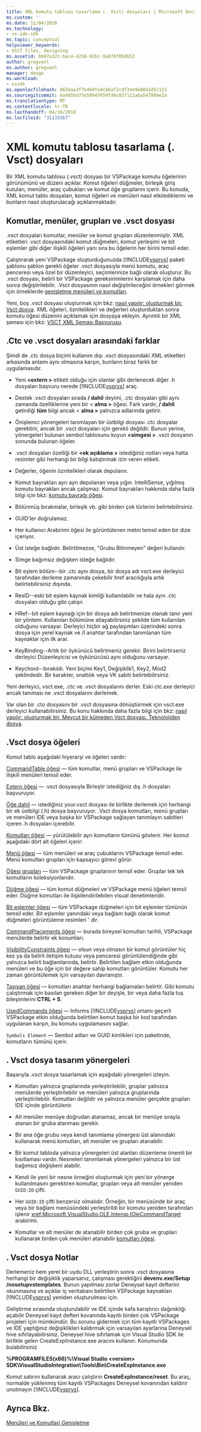 ```yaml
---
title: XML komutu tablosu tasarlama (. Vsct) dosyaları | Microsoft Docs
ms.custom: ''
ms.date: 11/04/2016
ms.technology:
- vs-ide-sdk
ms.topic: conceptual
helpviewer_keywords:
- VSCT files, designing
ms.assetid: bb87a322-bac4-4258-92bc-9a876f05d653
author: gregvanl
ms.author: gregvanl
manager: douge
ms.workload:
- vssdk
ms.openlocfilehash: 865baa3f7b4b0fe4cbbaf2cdf34e9e8041d5c121
ms.sourcegitcommit: 6a9d5bd75e50947659fd6c837111a6a547884e2a
ms.translationtype: MT
ms.contentlocale: tr-TR
ms.lasthandoff: 04/16/2018
ms.locfileid: "31133367"
---
```

# <a name="designing-xml-command-table-vsct-files"></a>XML komutu tablosu tasarlama (. Vsct) dosyaları
Bir XML komutu tablosu (.vsct) dosyası bir VSPackage komutu öğelerinin görünümünü ve düzeni açıklar. Komut öğeleri düğmeler, birleşik giriş kutuları, menüler, araç çubukları ve komut öğe gruplarını içerir. Bu konuda, XML komut tablo dosyaları, komut öğeleri ve menüleri nasıl etkilediklerini ve bunların nasıl oluşturulacağı açıklanmaktadır.

## <a name="commands-menus-groups-and-the-vsct-file"></a>Komutlar, menüler, grupları ve .vsct dosyası
 .vsct dosyaları komutlar, menüler ve komut grupları düzenlenmiştir. XML etiketleri .vsct dosyasındaki komut düğmeleri, komut yerleşimi ve bit eşlemler gibi diğer ilişkili öğeleri yanı sıra bu öğelerin her birini temsil eder.

 Çalıştırarak yeni VSPackage oluşturduğunuzda [!INCLUDE[vsprvs](../../code-quality/includes/vsprvs_md.md)] paketi şablonu şablon gerekli öğeler .vsct dosyasıyla menü komutu, araç penceresi veya özel bir düzenleyici, seçimlerinize bağlı olarak oluşturur. Bu .vsct dosyası, belirli bir VSPackage gereksinimlerini karşılamak için daha sonra değiştirilebilir. .Vsct dosyasının nasıl değiştirileceğini örnekleri görmek için örneklerde [genişletme menüleri ve komutları](../../extensibility/extending-menus-and-commands.md).

 Yeni, boş .vsct dosyası oluşturmak için bkz: [nasıl yapılır: oluşturmak bir. Vsct dosya](../../extensibility/internals/how-to-create-a-dot-vsct-file.md). XML öğeleri, öznitelikleri ve değerleri oluşturduktan sonra komutu öğesi düzenini açıklamak için dosyaya ekleyin. Ayrıntılı bir XML şeması için bkz: [VSCT XML Şeması Başvurusu](../../extensibility/vsct-xml-schema-reference.md).

## <a name="differences-between-ctc-and-vsct-files"></a>.Ctc ve .vsct dosyaları arasındaki farklar
 Şimdi de .ctc dosya biçimi kullanım dışı .vsct dosyasındaki XML etiketleri arkasında anlamı aynı olmasına karşın, bunların biraz farklı bir uygulamasıdır.

-   Yeni  **\<extern >** etiketi olduğu için olanlar gibi derlenecek diğer .h dosyaları başvuru nerede [!INCLUDE[vsprvs](../../code-quality/includes/vsprvs_md.md)] araç.

-   Destek .vsct dosyaları sırada **/ dahil** deyimi, .ctc dosyaları gibi aynı zamanda özelliklerine yeni bir \< **alma >** öğesi. Fark vardır, **/ dahil** getirdiği **tüm** bilgi ancak \< **alma >** yalnızca adlarında getirir.

-   Önişlemci yönergeleri tanımlayan bir üstbilgi dosyası .ctc dosyalar gerektirir, ancak bir .vsct dosyaları için gerekli değildir. Bunun yerine, yönergeleri bulunan sembol tablosunu koyun  **\<simgesi >** .vsct dosyanın sonunda bulunan öğeler.

-   .vsct dosyaları özelliği bir  **\<ek açıklama >** istediğiniz notları veya hatta resimler gibi herhangi bir bilgi katıştırmak izin veren etiketi.

-   Değerler, öğenin öznitelikleri olarak depolanır.

-   Komut bayrakları ayrı ayrı depolanan veya yığın.  IntelliSense, yığılmış komutu bayrakları ancak çalışmaz. Komut bayrakları hakkında daha fazla bilgi için bkz: [komutu bayrağı öğesi](../../extensibility/command-flag-element.md).

-   Bölünmüş bırakmalar, birleşik vb. gibi birden çok türlerini belirtebilirsiniz.

-   GUID'ler doğrulamaz.

-   Her kullanıcı Arabirimi öğesi ile görüntülenen metni temsil eden bir dize içeriyor.

-   Üst isteğe bağlıdır. Belirtilmezse, "Grubu Bilinmeyen" değeri kullanılır.

-   Simge bağımsız değişken isteğe bağlıdır.

-   Bit eşlem bölüm--bir .ctc aynı dosya, bir dosya adı vsct.exe derleyici tarafından derleme zamanında çekebilir href aracılığıyla artık belirtebilirsiniz dışında.

-   ResID--eski bit eşlem kaynak kimliği kullanılabilir ve hala aynı .ctc dosyaları olduğu gibi çalışır.

-   HRef--bit eşlem kaynağı için bir dosya adı belirtmenize olanak tanır yeni bir yöntem. Kullanılan bölümüne atlayabilirsiniz şekilde tüm kullanılan olduğunu varsayar. Derleyici hiçbir ağ paylaşımları üzerindeki sonra dosya için yerel kaynak ve /I anahtar tarafından tanımlanan tüm kaynaklar için ilk arar.

-   KeyBinding--Artık bir öykünücü belirtmeniz gerekir. Birini belirtirseniz derleyici Düzenleyicisi ve öykünücüsü aynı olduğunu varsayar.

-   Keychord--bırakıldı. Yeni biçimi Key1, Değişiklik1, Key2, Mod2 şeklindedir.  Bir karakter, onaltılık veya VK sabiti belirtebilirsiniz.

 Yeni derleyici, vsct.exe, .ctc ve .vsct dosyalarını derler. Eski ctc.exe derleyici ancak tanıması ne .vsct dosyalarını derlemek.

 Var olan bir .cto dosyasını bir .vsct dosyasına dönüştürmek için vsct.exe derleyici kullanabilirsiniz. Bu konu hakkında daha fazla bilgi için bkz: [nasıl yapılır: oluşturmak bir. Mevcut bir kümeden Vsct dosyası. Teknolojiden dosya](../../extensibility/internals/how-to-create-a-dot-vsct-file.md#how-to-create-a-dot-vsct-file-from-an-existing-dot-cto-file).

## <a name="the-vsct-file-elements"></a>.Vsct dosya öğeleri
 Komut tablo aşağıdaki hiyerarşi ve öğeleri vardır:

 [CommandTable öğesi](../../extensibility/commandtable-element.md) — tüm komutlar, menü grupları ve VSPackage ile ilişkili menüleri temsil eder.

 [Extern öğesi](../../extensibility/extern-element.md) — .vsct dosyasıyla Birleştir istediğiniz dış .h dosyaları başvuruyor.

 [Öğe dahil](../../extensibility/include-element.md) — istediğiniz your.vsct dosyası ile birlikte derlemek için herhangi bir ek üstbilgi (.h) dosya başvuruyor. .Vsct dosya komutları, menü grupları ve menüleri IDE veya başka bir VSPackage sağlayan tanımlayın sabitleri içeren .h dosyaları içerebilir.

 [Komutları öğesi](../../extensibility/commands-element.md) — yürütülebilir ayrı komutların tümünü gösterir. Her komut aşağıdaki dört alt öğeleri içerir:

 [Menü öğesi](../../extensibility/menus-element.md) — tüm menüleri ve araç çubuklarını VSPackage temsil eder. Menü komutları grupları için kapsayıcı görevi görür.

 [Öğesi grupları](../../extensibility/groups-element.md) — tüm VSPackage gruplarının temsil eder. Gruplar tek tek komutların koleksiyonlarıdır.

 [Düğme öğesi](../../extensibility/buttons-element.md) — tüm komut düğmeleri ve VSPackage menü öğeleri temsil eder. Düğme komutları ile ilişkilendirilebilen visual denetimleridir.

 [Bit eşlemler öğesi](../../extensibility/bitmaps-element.md) — tüm VSPackage düğmeleri için bit eşlemler tümünün temsil eder. Bit eşlemler yanındaki veya bağlam bağlı olarak komut düğmeleri görüntüleme resimleri ' dir.

 [CommandPlacements öğesi](../../extensibility/commandplacements-element.md) — burada bireysel komutları tarihli, VSPackage menülerde belirtir ek konumları.

 [VisibilityConstraints öğesi](../../extensibility/visibilityconstraints-element.md) — olsun veya olmasın bir komut görüntüler hiç kez ya da belirli iletişim kutusu veya penceresi görüntülendiğinde gibi yalnızca belirli bağlamlarında, belirtir. Belirtilen bağlam etkin olduğunda menüleri ve bu öğe için bir değere sahip komutları görüntüler. Komutu her zaman görüntülemek için varsayılan davranıştır.

 [Taşıyan öğesi](../../extensibility/keybindings-element.md) — komutları anahtar herhangi bağlamaları belirtir. Gibi komutu çalıştırmak için basılan gereken diğer bir deyişle, bir veya daha fazla tuş bileşimlerini **CTRL + S**.

 [UsedCommands öğesi](../../extensibility/usedcommands-element.md) — Informs [!INCLUDE[vsprvs](../../code-quality/includes/vsprvs_md.md)] ortamı geçerli VSPackage etkin olduğunda belirtilen komut başka bir kod tarafından uygulanan karşın, bu komutu uygulamasını sağlar.

 `Symbols Element` — Sembol adları ve GUID kimlikleri için paketinde, komutların tümünü içerir.

## <a name="vsct-file-design-guidelines"></a>. Vsct dosya tasarım yönergeleri
 Başarıyla .vsct dosya tasarlamak için aşağıdaki yönergeleri izleyin.

-   Komutları yalnızca gruplarında yerleştirilebilir, gruplar yalnızca menülerde yerleştirilebilir ve menüleri yalnızca gruplarında yerleştirilebilir. Komutları değildir ve yalnızca menüler gerçekte grupları IDE içinde görüntülenir.

-   Alt menüler menüye doğrudan atanamaz, ancak bir menüye sırayla atanan bir gruba atanması gerekir.

-   Bir ana öğe grubu veya kendi tanımlama yönergesi üst alanındaki kullanarak menü komutları, alt menüler ve grupları atanabilir.

-   Bir komut tabloda yalnızca yönergeleri üst alanları düzenleme önemli bir kısıtlaması vardır. Nesneleri tanımlamak yönergeleri yalnızca bir üst bağımsız değişkeni alabilir.

-   Kendi ile yeni bir nesne örneğini oluşturmak için yeni bir yönerge kullanılmasını gerektiren komutlar, grupları veya alt menüler yeniden `GUID:ID` çifti.

-   Her `GUID:ID` çifti benzersiz olmalıdır. Örneğin, bir menüsünde bir araç veya bir bağlam menüsündeki yerleştirildi bir komutu yeniden tarafından işlenir <xref:Microsoft.VisualStudio.OLE.Interop.IOleCommandTarget> arabirimi.

-   Komutlar ve alt menüler de atanabilir birden çok gruba ve grupları kullanarak birden çok menüleri atanabilir [komutları öğesi](../../extensibility/commands-element.md).

## <a name="vsct-file-notes"></a>. Vsct dosya Notlar
 Derlemeniz hem yerel bir uydu DLL yerleştirin sonra .vsct dosyasına herhangi bir değişiklik yaparsanız, çalışması gerektiğini **devenv.exe/Setup /nosetupvstemplates**. Bunun yapılması zorlar Deneysel kayıt defterini okunmasına ve açıklar iç veritabanı belirtilen VSPackage kaynakları [!INCLUDE[vsprvs](../../code-quality/includes/vsprvs_md.md)] yeniden oluşturulması için.

 Geliştirme sırasında oluşturulabilir ve IDE içinde kafa karıştırıcı dağınıklığı açabilir Deneysel kayıt defteri kovanında kayıtlı birden çok VSPackage projeleri için mümkündür. Bu sorunu gidermek için tüm kayıtlı VSPackages ve IDE yaptığınız değişiklikleri kaldırmak için varsayılan ayarlarına Deneysel hive sıfırlayabilirsiniz. Deneysel hive sıfırlamak için Visual Studio SDK ile birlikte gelen CreateExpInstance.exe aracını kullanın. Konumunda bulabilirsiniz

 **%PROGRAMFILES(x86)%\Visual Studio \<version> SDK\VisualStudioIntegration\Tools\Bin\CreateExpInstance.exe**

 Komut satırını kullanarak aracı çalıştırın **CreateExpInstance/reset**. Bu araç, normalde yüklenmiş tüm kayıtlı VSPackages Deneysel kovanından kaldırır unutmayın [!INCLUDE[vsprvs](../../code-quality/includes/vsprvs_md.md)].

## <a name="see-also"></a>Ayrıca Bkz.
 [Menüleri ve Komutlari Genişletme](../../extensibility/extending-menus-and-commands.md)
